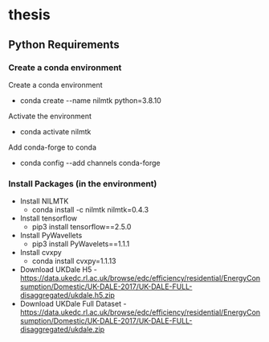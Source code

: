 # thesis

## Python Requirements
### Create a conda environment
Create a conda environment
- conda create --name nilmtk python=3.8.10

Activate the environment
- conda activate nilmtk

Add conda-forge to conda
- conda config --add channels conda-forge

### Install Packages (in the environment)
- Install NILMTK
  - conda install -c nilmtk nilmtk=0.4.3
- Install tensorflow
  - pip3 install tensorflow==2.5.0
- Install PyWavellets
  - pip3 install PyWavelets==1.1.1
- Install cvxpy
  - conda install cvxpy=1.1.13
- Download UKDale H5 - https://data.ukedc.rl.ac.uk/browse/edc/efficiency/residential/EnergyConsumption/Domestic/UK-DALE-2017/UK-DALE-FULL-disaggregated/ukdale.h5.zip
- Download UKDale Full Dataset - https://data.ukedc.rl.ac.uk/browse/edc/efficiency/residential/EnergyConsumption/Domestic/UK-DALE-2017/UK-DALE-FULL-disaggregated/ukdale.zip
